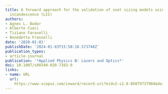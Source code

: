```yaml
---
title: A forward approach for the validation of soot sizing models using laser-induced
  incandescence (LII)
authors:
- Agnes L. Bodor
- Alberto Cuoci
- Tiziano Faravelli
- Benedetta Franzelli
date: '2020-01-01'
publishDate: '2024-01-03T15:58:18.573748Z'
publication_types:
- article-journal
publication: '*Applied Physics B: Lasers and Optics*'
doi: 10.1007/s00340-020-7383-9
links:
- name: URL
  url: 
    https://www.scopus.com/inward/record.uri?eid=2-s2.0-85079737904&doi=10.1007%2fs00340-020-7383-9&partnerID=40&md5=36a10d70f89218032ca33eb6745644f7
---
```

